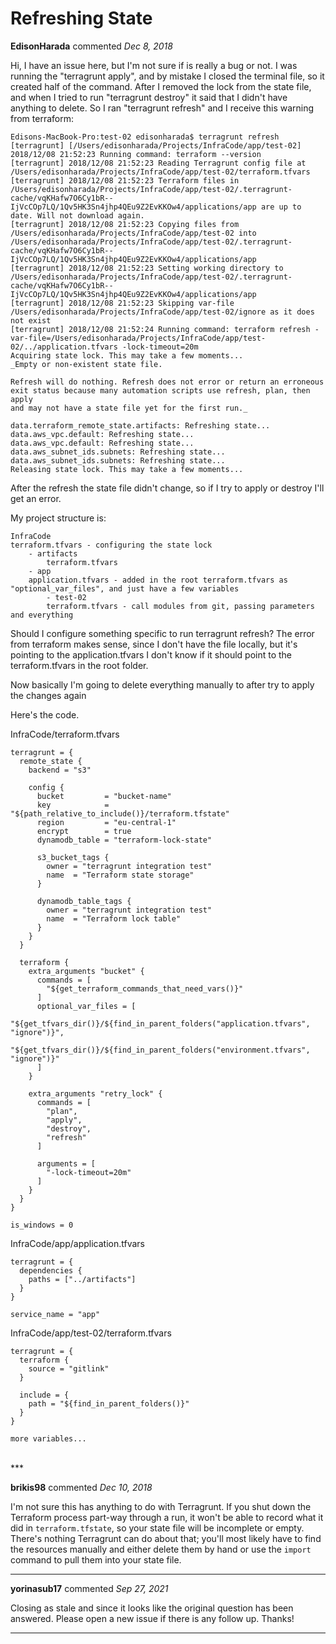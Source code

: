 # Refreshing State

**EdisonHarada** commented *Dec 8, 2018*

Hi,
I have an issue here, but I'm not sure if is really a bug or not.
I was running the "terragrunt apply", and by mistake I closed the terminal file, so it created half of the command.
After I removed the lock from the state file, and when I tried to run "terragrunt destroy" it said that I didn't have anything to delete. So I ran "terragrunt refresh" and I receive this warning from terraform:

```
Edisons-MacBook-Pro:test-02 edisonharada$ terragrunt refresh
[terragrunt] [/Users/edisonharada/Projects/InfraCode/app/test-02] 2018/12/08 21:52:23 Running command: terraform --version
[terragrunt] 2018/12/08 21:52:23 Reading Terragrunt config file at /Users/edisonharada/Projects/InfraCode/app/test-02/terraform.tfvars
[terragrunt] 2018/12/08 21:52:23 Terraform files in /Users/edisonharada/Projects/InfraCode/app/test-02/.terragrunt-cache/vqKHafw7O6Cy1bR--IjVcCOp7LQ/1Qv5HK3Sn4jhp4QEu9Z2EvKKOw4/applications/app are up to date. Will not download again.
[terragrunt] 2018/12/08 21:52:23 Copying files from /Users/edisonharada/Projects/InfraCode/app/test-02 into /Users/edisonharada/Projects/InfraCode/app/test-02/.terragrunt-cache/vqKHafw7O6Cy1bR--IjVcCOp7LQ/1Qv5HK3Sn4jhp4QEu9Z2EvKKOw4/applications/app
[terragrunt] 2018/12/08 21:52:23 Setting working directory to /Users/edisonharada/Projects/InfraCode/app/test-02/.terragrunt-cache/vqKHafw7O6Cy1bR--IjVcCOp7LQ/1Qv5HK3Sn4jhp4QEu9Z2EvKKOw4/applications/app
[terragrunt] 2018/12/08 21:52:23 Skipping var-file /Users/edisonharada/Projects/InfraCode/app/test-02/ignore as it does not exist
[terragrunt] 2018/12/08 21:52:24 Running command: terraform refresh -var-file=/Users/edisonharada/Projects/InfraCode/app/test-02/../application.tfvars -lock-timeout=20m
Acquiring state lock. This may take a few moments...
_Empty or non-existent state file.

Refresh will do nothing. Refresh does not error or return an erroneous
exit status because many automation scripts use refresh, plan, then apply
and may not have a state file yet for the first run._

data.terraform_remote_state.artifacts: Refreshing state...
data.aws_vpc.default: Refreshing state...
data.aws_vpc.default: Refreshing state...
data.aws_subnet_ids.subnets: Refreshing state...
data.aws_subnet_ids.subnets: Refreshing state...
Releasing state lock. This may take a few moments...
```

After the refresh the state file didn't change, so if I try to apply or destroy I'll get an error.

My project structure is:
```
InfraCode
terraform.tfvars - configuring the state lock
    - artifacts
        terraform.tfvars
    - app
    application.tfvars - added in the root terraform.tfvars as "optional_var_files", and just have a few variables
        - test-02
        terraform.tfvars - call modules from git, passing parameters and everything

```
Should I configure something specific to run terragrunt refresh?
The error from terraform makes sense, since I don't have the file locally, but it's pointing to the application.tfvars I don't know if it should point to the terraform.tfvars in the root folder.



Now basically I'm going to delete everything manually to after try to apply the changes again


Here's the code.

InfraCode/terraform.tfvars
```
terragrunt = {
  remote_state {
    backend = "s3"

    config {
      bucket         = "bucket-name"
      key            = "${path_relative_to_include()}/terraform.tfstate"
      region         = "eu-central-1"
      encrypt        = true
      dynamodb_table = "terraform-lock-state"

      s3_bucket_tags {
        owner = "terragrunt integration test"
        name  = "Terraform state storage"
      }

      dynamodb_table_tags {
        owner = "terragrunt integration test"
        name  = "Terraform lock table"
      }
    }
  }

  terraform {
    extra_arguments "bucket" {
      commands = [
        "${get_terraform_commands_that_need_vars()}"
      ]
      optional_var_files = [
          "${get_tfvars_dir()}/${find_in_parent_folders("application.tfvars", "ignore")}",
          "${get_tfvars_dir()}/${find_in_parent_folders("environment.tfvars", "ignore")}"
      ]
    }

    extra_arguments "retry_lock" {
      commands = [
        "plan",
        "apply",
        "destroy",
        "refresh"
      ]

      arguments = [
        "-lock-timeout=20m"
      ]
    }
  }
}

is_windows = 0
```

InfraCode/app/application.tfvars
```
terragrunt = {
  dependencies {
    paths = ["../artifacts"]
  }
}

service_name = "app"
```

InfraCode/app/test-02/terraform.tfvars
```
terragrunt = {
  terraform {
    source = "gitlink"
  }

  include = {
    path = "${find_in_parent_folders()}"
  }
}

more variables...
```
<br />
***


**brikis98** commented *Dec 10, 2018*

I'm not sure this has anything to do with Terragrunt. If you shut down the Terraform process part-way through a run, it won't be able to record what it did in `terraform.tfstate`, so your state file will be incomplete or empty. There's nothing Terragrunt can do about that; you'll most likely have to find the resources manually and either delete them by hand or use the `import` command to pull them into your state file.
***

**yorinasub17** commented *Sep 27, 2021*

Closing as stale and since it looks like the original question has been answered. Please open a new issue if there is any follow up. Thanks!
***

